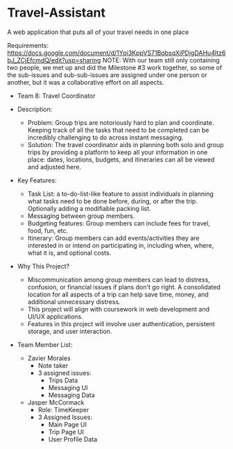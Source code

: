 # Travel-Assistant
A web application that puts all of your travel needs in one place

Requirements: https://docs.google.com/document/d/1Ypi3KppVS71BqbsqXiPDjgDAHu4Itz6bJ_ZCjEfcmdQ/edit?usp=sharing
NOTE: With our team still only containing two people, we met up and did the Milestone #3 work together, so some of the sub-issues and sub-sub-issues are assigned under one person or another, but it was a collaborative effort on all aspects.
- Team 8: Travel Coordinator
  
- Description:
    - Problem: Group trips are notoriously hard to plan and coordinate. Keeping track of all the tasks that need to be completed can be incredibly challenging to do across instant messaging.
    - Solution: The travel coordinator aids in planning both solo and group trips by providing a platform to keep all your information in one place: dates, locations, budgets, and itineraries can all be viewed and adjusted here.
    
- Key Features:
    - Task List: a to-do-list-like feature to assist individuals in planning what tasks need to be done before, during, or after the trip. Optionally adding a modifiable packing list.
    - Messaging between group members.
    - Budgeting features: Group members can include fees for travel, food, fun, etc.
    - Itinerary: Group members can add events/activities they are interested in or intend on participating in, including when, where, what it is, and optional costs.

- Why This Project?
    - Miscommunication among group members can lead to distress, confusion, or financial issues if plans don't go right. A consolidated location for all aspects of a trip can help save time, money, and additional unnecessary distress.
    - This project will align with coursework in web development and UI/UX applications.
    - Features in this project will involve user authentication, persistent storage, and user interaction.  

- Team Member List:
    - Zavier Morales
      - Note taker
      - 3 assigned issues:
        - Trips Data
        - Messaging UI
        - Messaging Data
    - Jasper McCormack
      - Role: TimeKeeper
      - 3 Assigned Issues:
        - Main Page UI
        - Trip Page UI
        - User Profile Data
